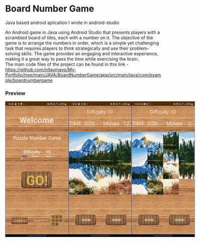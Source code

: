 <h1>Board Number Game</h1>

Java based android aplication I wrote in android-studio<br>

An Android game in Java using Android Studio that presents players with a scrambled board of tiles, each with a number on it. The objective of the game is to arrange the numbers in order, which is a simple yet challenging task that requires players to think strategically and use their problem-solving skills. The game provides an engaging and interactive experience, making it a great way to pass the time while exercising the brain.
<br>
The main code files of the project can be found in this link -<br> https://github.com/nitaymayo/My-Portfolio/tree/main/JAVA/BoardNumberGame/app/src/main/java/com/example/boardnumbergame

<h3>Preview</h3>
<div style="display:flex;">
<img src="screenshot_3.jpg" style="width:40%;" alt="game screenshot"></img>
<img src="screenshot_1.jpg" style="width:40%;" alt="game screenshot"></img>
<img src="screenshot_2.jpg" style="width:40%;" alt="game screenshot"></img>

</div>

